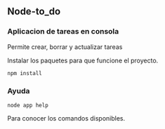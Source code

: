## Node-to_do

### Aplicacion de tareas en consola

Permite crear, borrar y actualizar tareas

Instalar los paquetes para que funcione el proyecto.

```
npm install
```

### Ayuda

```
node app help
```

Para conocer los comandos disponibles.

